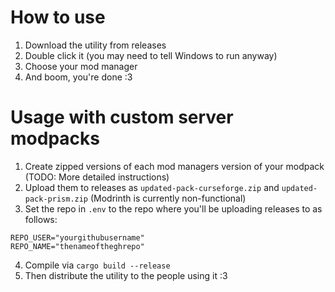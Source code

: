 # How to use

1. Download the utility from releases
2. Double click it (you may need to tell Windows to run anyway)
3. Choose your mod manager
4. And boom, you're done :3

# Usage with custom server modpacks

1. Create zipped versions of each mod managers version of your modpack (TODO: More detailed instructions)
2. Upload them to releases as `updated-pack-curseforge.zip` and `updated-pack-prism.zip` (Modrinth is currently non-functional)
3. Set the repo in `.env` to the repo where you'll be uploading releases to as follows:
```env
REPO_USER="yourgithubusername"
REPO_NAME="thenameoftheghrepo"
```
4. Compile via `cargo build --release`
5. Then distribute the utility to the people using it :3

